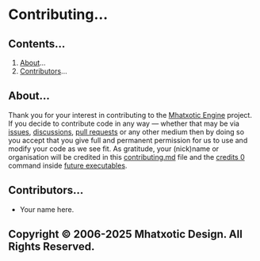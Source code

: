 # Contributing…

## Contents…
1. [About](#about)…
2. [Contributors](#contributors)…

## About…
Thank you for your interest in contributing to the [Mhatxotic Engine](https://github.com/Mhatxotic/Diggers) project. If you decide to contribute code in any way — whether that may be via [issues](https://github.com/Mhatxotic/Diggers/issues), [discussions](https://github.com/Mhatxotic/Diggers/discussions), [pull requests](https://github.com/Mhatxotic/Diggers/pulls) or any other medium then by doing so you accept that you give full and permanent permission for us to use and modify your code as we see fit. As gratitude, your (nick)name or organisation will be credited in this [contributing.md](constributing.md) file and the [credits 0](src/license.hpp) command inside [future executables](https://github.com/Mhatxotic/Diggers/releases).

## Contributors…
* Your name here.

## Copyright © 2006-2025 Mhatxotic Design. All Rights Reserved.
